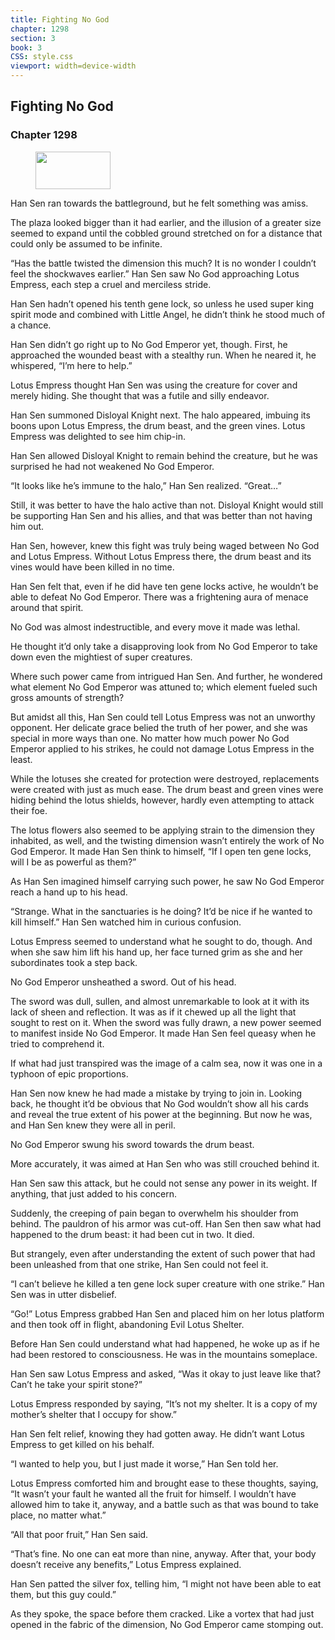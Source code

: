 ```yaml
---
title: Fighting No God
chapter: 1298
section: 3
book: 3
CSS: style.css
viewport: width=device-width
---
```


## Fighting No God

### Chapter 1298

<figure>
	<img src="../Images/gem.gif" alt="" id="gem" width="120" height="60" />
</figure>

Han Sen ran towards the battleground, but he felt something was amiss.

The plaza looked bigger than it had earlier, and the illusion of a greater size seemed to expand until the cobbled ground stretched on for a distance that could only be assumed to be infinite.

“Has the battle twisted the dimension this much? It is no wonder I couldn’t feel the shockwaves earlier.” Han Sen saw No God approaching Lotus Empress, each step a cruel and merciless stride.

Han Sen hadn’t opened his tenth gene lock, so unless he used super king spirit mode and combined with Little Angel, he didn’t think he stood much of a chance.

Han Sen didn’t go right up to No God Emperor yet, though. First, he approached the wounded beast with a stealthy run. When he neared it, he whispered, “I’m here to help.”

Lotus Empress thought Han Sen was using the creature for cover and merely hiding. She thought that was a futile and silly endeavor.

Han Sen summoned Disloyal Knight next. The halo appeared, imbuing its boons upon Lotus Empress, the drum beast, and the green vines. Lotus Empress was delighted to see him chip-in.

Han Sen allowed Disloyal Knight to remain behind the creature, but he was surprised he had not weakened No God Emperor.

“It looks like he’s immune to the halo,” Han Sen realized. “Great…”

Still, it was better to have the halo active than not. Disloyal Knight would still be supporting Han Sen and his allies, and that was better than not having him out.

Han Sen, however, knew this fight was truly being waged between No God and Lotus Empress. Without Lotus Empress there, the drum beast and its vines would have been killed in no time.

Han Sen felt that, even if he did have ten gene locks active, he wouldn’t be able to defeat No God Emperor. There was a frightening aura of menace around that spirit.

No God was almost indestructible, and every move it made was lethal.

He thought it’d only take a disapproving look from No God Emperor to take down even the mightiest of super creatures.

Where such power came from intrigued Han Sen. And further, he wondered what element No God Emperor was attuned to; which element fueled such gross amounts of strength?

But amidst all this, Han Sen could tell Lotus Empress was not an unworthy opponent. Her delicate grace belied the truth of her power, and she was special in more ways than one. No matter how much power No God Emperor applied to his strikes, he could not damage Lotus Empress in the least.

While the lotuses she created for protection were destroyed, replacements were created with just as much ease. The drum beast and green vines were hiding behind the lotus shields, however, hardly even attempting to attack their foe.

The lotus flowers also seemed to be applying strain to the dimension they inhabited, as well, and the twisting dimension wasn’t entirely the work of No God Emperor. It made Han Sen think to himself, “If I open ten gene locks, will I be as powerful as them?”

As Han Sen imagined himself carrying such power, he saw No God Emperor reach a hand up to his head.

“Strange. What in the sanctuaries is he doing? It’d be nice if he wanted to kill himself.” Han Sen watched him in curious confusion.

Lotus Empress seemed to understand what he sought to do, though. And when she saw him lift his hand up, her face turned grim as she and her subordinates took a step back.

No God Emperor unsheathed a sword. Out of his head.

The sword was dull, sullen, and almost unremarkable to look at it with its lack of sheen and reflection. It was as if it chewed up all the light that sought to rest on it. When the sword was fully drawn, a new power seemed to manifest inside No God Emperor. It made Han Sen feel queasy when he tried to comprehend it.

If what had just transpired was the image of a calm sea, now it was one in a typhoon of epic proportions.

Han Sen now knew he had made a mistake by trying to join in. Looking back, he thought it’d be obvious that No God wouldn’t show all his cards and reveal the true extent of his power at the beginning. But now he was, and Han Sen knew they were all in peril.

No God Emperor swung his sword towards the drum beast.

More accurately, it was aimed at Han Sen who was still crouched behind it.

Han Sen saw this attack, but he could not sense any power in its weight. If anything, that just added to his concern.

Suddenly, the creeping of pain began to overwhelm his shoulder from behind. The pauldron of his armor was cut-off. Han Sen then saw what had happened to the drum beast: it had been cut in two. It died.

But strangely, even after understanding the extent of such power that had been unleashed from that one strike, Han Sen could not feel it.

“I can’t believe he killed a ten gene lock super creature with one strike.” Han Sen was in utter disbelief.

“Go!” Lotus Empress grabbed Han Sen and placed him on her lotus platform and then took off in flight, abandoning Evil Lotus Shelter.

Before Han Sen could understand what had happened, he woke up as if he had been restored to consciousness. He was in the mountains someplace.

Han Sen saw Lotus Empress and asked, “Was it okay to just leave like that? Can’t he take your spirit stone?”

Lotus Empress responded by saying, “It’s not my shelter. It is a copy of my mother’s shelter that I occupy for show.”

Han Sen felt relief, knowing they had gotten away. He didn’t want Lotus Empress to get killed on his behalf.

“I wanted to help you, but I just made it worse,” Han Sen told her.

Lotus Empress comforted him and brought ease to these thoughts, saying, “It wasn’t your fault he wanted all the fruit for himself. I wouldn’t have allowed him to take it, anyway, and a battle such as that was bound to take place, no matter what.”

“All that poor fruit,” Han Sen said.

“That’s fine. No one can eat more than nine, anyway. After that, your body doesn’t receive any benefits,” Lotus Empress explained.

Han Sen patted the silver fox, telling him, “I might not have been able to eat them, but this guy could.”

As they spoke, the space before them cracked. Like a vortex that had just opened in the fabric of the dimension, No God Emperor came stomping out.